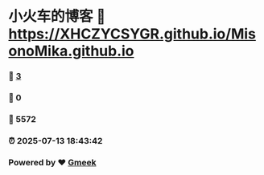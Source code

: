# 小火车的博客 :link: https://XHCZYCSYGR.github.io/MisonoMika.github.io 
### :page_facing_up: [3](https://XHCZYCSYGR.github.io/MisonoMika.github.io/tag.html) 
### :speech_balloon: 0 
### :hibiscus: 5572 
### :alarm_clock: 2025-07-13 18:43:42 
### Powered by :heart: [Gmeek](https://github.com/Meekdai/Gmeek)
